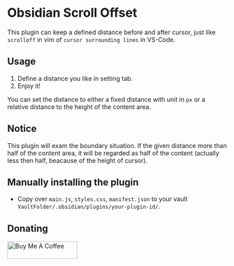 # Obsidian Scroll Offset

This plugin can keep a defined distance before and after cursor, just like `scrolloff` in vim of `cursor surrounding lines` in VS-Code.

## Usage

1. Define a distance you like in setting tab.
2. Enjoy it!

You can set the distance to either a fixed distance with unit in `px` or a relative distance to the height of the content area.

## Notice

This plugin will exam the boundary situation. If the given distance more than half of the content area, it will be regarded as half of the content (actually less then half, beacause of the height of cursor).

## Manually installing the plugin

- Copy over `main.js`, `styles.css`, `manifest.json` to your vault `VaultFolder/.obsidian/plugins/your-plugin-id/`.

## Donating

<a href="https://www.buymeacoffee.com/lijyze" target="_blank"><img src="https://cdn.buymeacoffee.com/buttons/v2/default-red.png" alt="Buy Me A Coffee" style="height: 40px !important;width: 160px !important;" ></a>
